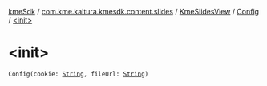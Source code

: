 [kmeSdk](../../../index.md) / [com.kme.kaltura.kmesdk.content.slides](../../index.md) / [KmeSlidesView](../index.md) / [Config](index.md) / [&lt;init&gt;](./-init-.md)

# &lt;init&gt;

`Config(cookie: `[`String`](https://kotlinlang.org/api/latest/jvm/stdlib/kotlin/-string/index.html)`, fileUrl: `[`String`](https://kotlinlang.org/api/latest/jvm/stdlib/kotlin/-string/index.html)`)`